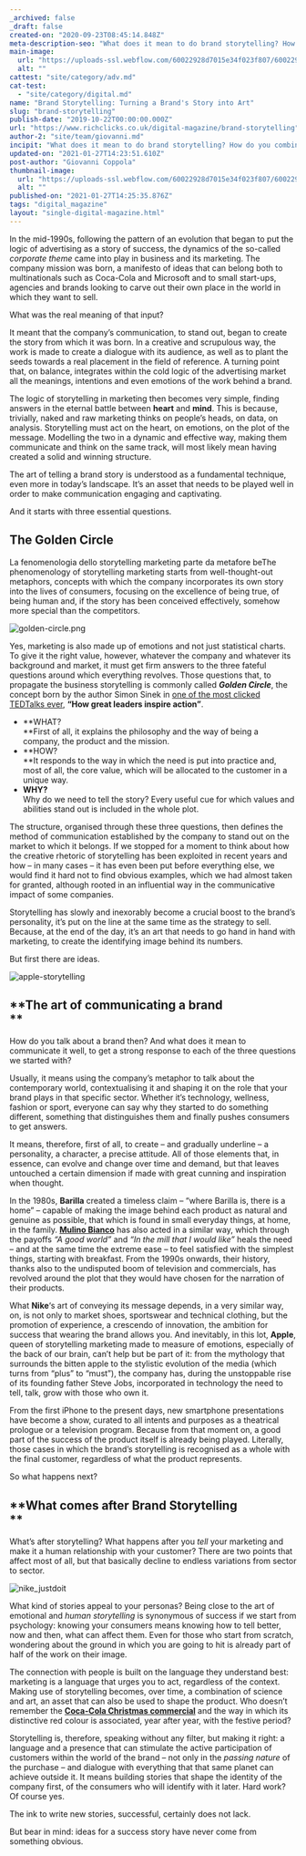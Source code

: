 ```yaml
---
_archived: false
_draft: false
created-on: "2020-09-23T08:45:14.848Z"
meta-description-seo: "What does it mean to do brand storytelling? How do you combine the logic of marketing with the human language of those behind a brand? Here's how."
main-image:
  url: "https://uploads-ssl.webflow.com/60022928d7015e34f023f807/60022928d7015ed7ef23faa7_mes-1.png"
  alt: ""
cattest: "site/category/adv.md"
cat-test:
  - "site/category/digital.md"
name: "Brand Storytelling: Turning a Brand's Story into Art"
slug: "brand-storytelling"
publish-date: "2019-10-22T00:00:00.000Z"
url: "https://www.richclicks.co.uk/digital-magazine/brand-storytelling"
author-2: "site/team/giovanni.md"
incipit: "What does it mean to do brand storytelling? How do you combine the logic of marketing with the human language of those behind a brand? Here's how."
updated-on: "2021-01-27T14:23:51.610Z"
post-author: "Giovanni Coppola"
thumbnail-image:
  url: "https://uploads-ssl.webflow.com/60022928d7015e34f023f807/60022928d7015ed7ef23faa7_mes-1.png"
  alt: ""
published-on: "2021-01-27T14:25:35.876Z"
tags: "digital_magazine"
layout: "single-digital-magazine.html"
---
```


In the mid-1990s, following the pattern of an evolution that began to put the logic of advertising as a story of success, the dynamics of the so-called _corporate theme_ came into play in business and its marketing. The company mission was born, a manifesto of ideas that can belong both to multinationals such as Coca-Cola and Microsoft and to small start-ups, agencies and brands looking to carve out their own place in the world in which they want to sell.

What was the real meaning of that input?

It meant that the company’s communication, to stand out, began to create the story from which it was born. In a creative and scrupulous way, the work is made to create a dialogue with its audience, as well as to plant the seeds towards a real placement in the field of reference. A turning point that, on balance, integrates within the cold logic of the advertising market all the meanings, intentions and even emotions of the work behind a brand.

The logic of storytelling in marketing then becomes very simple, finding answers in the eternal battle between **heart** and **mind**. This is because, trivially, naked and raw marketing thinks on people’s heads, on data, on analysis. Storytelling must act on the heart, on emotions, on the plot of the message. Modelling the two in a dynamic and effective way, making them communicate and think on the same track, will most likely mean having created a solid and winning structure.

The art of telling a brand story is understood as a fundamental technique, even more in today’s landscape. It’s an asset that needs to be played well in order to make communication engaging and captivating.

And it starts with three essential questions.

**The Golden Circle**
---------------------

La fenomenologia dello storytelling marketing parte da metafore beThe phenomenology of storytelling marketing starts from well-thought-out metaphors, concepts with which the company incorporates its own story into the lives of consumers, focusing on the excellence of being true, of being human and, if the story has been conceived effectively, somehow more special than the competitors.

![golden-circle.png](https://uploads-ssl.webflow.com/60022928d7015e34f023f807/60022928d7015ee8a023fa78_golden-circle.png.png)

Yes, marketing is also made up of emotions and not just statistical charts. To give it the right value, however, whatever the company and whatever its background and market, it must get firm answers to the three fateful questions around which everything revolves. Those questions that, to propagate the business storytelling is commonly called **_Golden Circle_**, the concept born by the author Simon Sinek in [one of the most clicked TEDTalks ever](https://www.youtube.com/watch?v=qp0HIF3SfI4), **“How great leaders inspire action”**.

*   **WHAT?  
    **First of all, it explains the philosophy and the way of being a company, the product and the mission.
*   **HOW?  
    **It responds to the way in which the need is put into practice and, most of all, the core value, which will be allocated to the customer in a unique way.
*   **WHY?**  
    Why do we need to tell the story? Every useful cue for which values and abilities stand out is included in the whole plot.

The structure, organised through these three questions, then defines the method of communication established by the company to stand out on the market to which it belongs. If we stopped for a moment to think about how the creative rhetoric of storytelling has been exploited in recent years and how – in many cases – it has even been put before everything else, we would find it hard not to find obvious examples, which we had almost taken for granted, although rooted in an influential way in the communicative impact of some companies.

Storytelling has slowly and inexorably become a crucial boost to the brand’s personality, it’s put on the line at the same time as the strategy to sell. Because, at the end of the day, it’s an art that needs to go hand in hand with marketing, to create the identifying image behind its numbers.

But first there are ideas.

![apple-storytelling](https://uploads-ssl.webflow.com/60022928d7015e34f023f807/60022928d7015ef03523fa9f_apple-storytelling.jpeg)

**The art of communicating a brand  
**
---------------------------------------

How do you talk about a brand then? And what does it mean to communicate it well, to get a strong response to each of the three questions we started with?

Usually, it means using the company’s metaphor to talk about the contemporary world, contextualising it and shaping it on the role that your brand plays in that specific sector. Whether it’s technology, wellness, fashion or sport, everyone can say why they started to do something different, something that distinguishes them and finally pushes consumers to get answers.

It means, therefore, first of all, to create – and gradually underline – a personality, a character, a precise attitude. All of those elements that, in essence, can evolve and change over time and demand, but that leaves untouched a certain dimension if made with great cunning and inspiration when thought.

In the 1980s, **Barilla** created a timeless claim – “where Barilla is, there is a home” – capable of making the image behind each product as natural and genuine as possible, that which is found in small everyday things, at home, in the family. [**Mulino Bianco**](https://www.barillagroup.com/sites/default/files/MULINO%20BIANCO%20ENG.pptx_.pdf) has also acted in a similar way, which through the payoffs _“A good world”_ and _“In the mill that I would like”_ heals the need – and at the same time the extreme ease – to feel satisfied with the simplest things, starting with breakfast. From the 1990s onwards, their history, thanks also to the undisputed boom of television and commercials, has revolved around the plot that they would have chosen for the narration of their products.

What **Nike**‘s art of conveying its message depends, in a very similar way, on, is not only to market shoes, sportswear and technical clothing, but the promotion of experience, a crescendo of innovation, the ambition for success that wearing the brand allows you. And inevitably, in this lot, **Apple**, queen of storytelling marketing made to measure of emotions, especially of the back of our brain, can’t help but be part of it: from the mythology that surrounds the bitten apple to the stylistic evolution of the media (which turns from “plus” to “must”), the company has, during the unstoppable rise of its founding father Steve Jobs, incorporated in technology the need to tell, talk, grow with those who own it.

From the first iPhone to the present days, new smartphone presentations have become a show, curated to all intents and purposes as a theatrical prologue or a television program. Because from that moment on, a good part of the success of the product itself is already being played. Literally, those cases in which the brand’s storytelling is recognised as a whole with the final customer, regardless of what the product represents.

So what happens next?

**What comes after Brand Storytelling  
**
------------------------------------------

What’s after storytelling? What happens after you _tell_ your marketing and make it a human relationship with your customer? There are two points that affect most of all, but that basically decline to endless variations from sector to sector.  

![nike_justdoit](https://uploads-ssl.webflow.com/60022928d7015e34f023f807/60022928d7015e36fc23fa9b_nike_justdoit.jpeg)

What kind of stories appeal to your personas? Being close to the art of emotional and _human storytelling_ is synonymous of success if we start from psychology: knowing your consumers means knowing how to tell better, now and then, what can affect them. Even for those who start from scratch, wondering about the ground in which you are going to hit is already part of half of the work on their image.

The connection with people is built on the language they understand best: marketing is a language that urges you to act, regardless of the context. Making use of storytelling becomes, over time, a combination of science and art, an asset that can also be used to shape the product. Who doesn’t remember the [**Coca-Cola Christmas commercial**](https://www.youtube.com/watch?v=F9_Vz_xVjAU) and the way in which its distinctive red colour is associated, year after year, with the festive period?

Storytelling is, therefore, speaking without any filter, but making it right: a language and a presence that can stimulate the active participation of customers within the world of the brand – not only in the _passing nature_ of the purchase – and dialogue with everything that that same planet can achieve outside it. It means building stories that shape the identity of the company first, of the consumers who will identify with it later. Hard work? Of course yes.

The ink to write new stories, successful, certainly does not lack.

But bear in mind: ideas for a success story have never come from something obvious.
